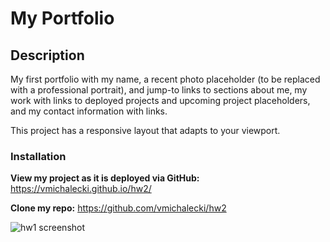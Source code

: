 # My Portfolio

## Description

My first portfolio with my name, a recent photo placeholder (to be replaced with a professional portrait), and jump-to links to sections about me, my work with links to deployed projects and upcoming project placeholders, and my contact information with links.

This project has a responsive layout that adapts to your viewport.

### Installation

**View my project as it is deployed via GitHub:**
https://vmichalecki.github.io/hw2/

**Clone my repo:**
https://github.com/vmichalecki/hw2

![hw1 screenshot](/assets/images/hw1-screenshot.png)
